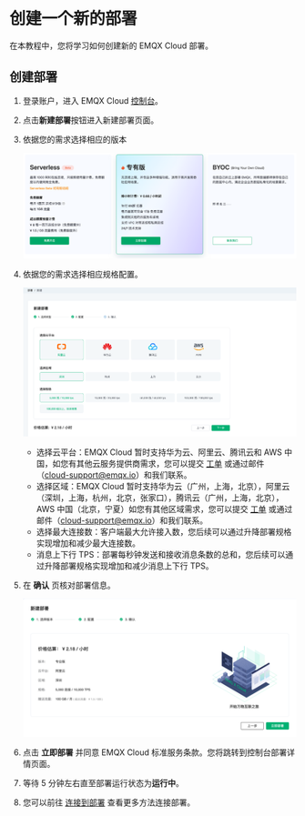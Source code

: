 # 创建一个新的部署

在本教程中，您将学习如何创建新的 EMQX Cloud 部署。

## 创建部署

1. 登录账户，进入 EMQX Cloud [控制台](https://cloud.emqx.com/console/)。
2. 点击**新建部署**按钮进入新建部署页面。
3. 依据您的需求选择相应的版本

   ![select_deployment_type](./_assets/select_deployment_type.png)

4. 依据您的需求选择相应规格配置。

   ![select_deployment_spec](./_assets/select_deployment_spec.png)

   - 选择云平台：EMQX Cloud 暂时支持华为云、阿里云、腾讯云和 AWS 中国，如您有其他云服务提供商需求，您可以提交 [工单](../feature/tickets.md) 或通过邮件（cloud-support@emqx.io）和我们联系。
   - 选择区域：EMQX Cloud 暂时支持华为云（广州，上海，北京），阿里云（深圳，上海，杭州，北京，张家口），腾讯云（广州，上海，北京），AWS 中国（北京，宁夏）如您有其他区域需求，您可以提交 [工单](../feature/tickets.md) 或通过邮件（cloud-support@emqx.io）和我们联系。
   - 选择最大连接数：客户端最大允许接入数，您后续可以通过升降部署规格实现增加和减少最大连接数。
   - 消息上下行 TPS：部署每秒钟发送和接收消息条数的总和，您后续可以通过升降部署规格实现增加和减少消息上下行 TPS。

5. 在 **确认** 页核对部署信息。

   ![confirm_page](./_assets/confirm_page.png)

6. 点击 **立即部署** 并同意 EMQX Cloud 标准服务条款。您将跳转到控制台部署详情页面。
7. 等待 5 分钟左右直至部署运行状态为**运行中**。
8. 您可以前往 [连接到部署](../connect_to_deployments/overview.md) 查看更多方法连接部署。

